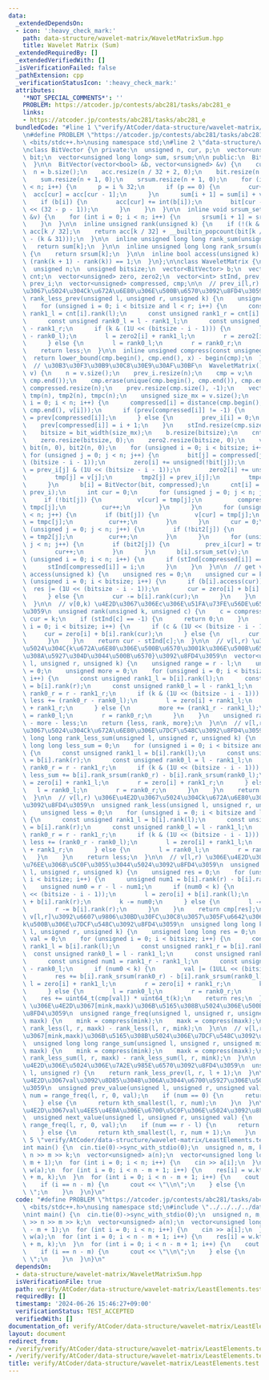 ```yaml
---
data:
  _extendedDependsOn:
  - icon: ':heavy_check_mark:'
    path: data-structure/wavelet-matrix/WaveletMatrixSum.hpp
    title: Wavelet Matrix (Sum)
  _extendedRequiredBy: []
  _extendedVerifiedWith: []
  _isVerificationFailed: false
  _pathExtension: cpp
  _verificationStatusIcon: ':heavy_check_mark:'
  attributes:
    '*NOT_SPECIAL_COMMENTS*': ''
    PROBLEM: https://atcoder.jp/contests/abc281/tasks/abc281_e
    links:
    - https://atcoder.jp/contests/abc281/tasks/abc281_e
  bundledCode: "#line 1 \"verify/AtCoder/data-structure/wavelet-matrix/LeastElements.test.cpp\"\
    \n#define PROBLEM \"https://atcoder.jp/contests/abc281/tasks/abc281_e\"\n#include\
    \ <bits/stdc++.h>\nusing namespace std;\n#line 2 \"data-structure/wavelet-matrix/WaveletMatrixSum.hpp\"\
    \nclass BitVector {\n private:\n  unsigned n, cur, p;\n  vector<unsigned> acc,\
    \ bit;\n  vector<unsigned long long> sum, srsum;\n\n public:\n  BitVector() {\n\
    \  }\n\n  BitVector(vector<bool> &b, vector<unsigned> &v) {\n    cur = 0;\n  \
    \  n = b.size();\n    acc.resize(n / 32 + 2, 0);\n    bit.resize(n / 32 + 2, 0);\n\
    \    sum.resize(n + 1, 0);\n    srsum.resize(n + 1, 0);\n    for (int i = 0; i\
    \ < n; i++) {\n      p = i % 32;\n      if (p == 0) {\n        cur++;\n      \
    \  acc[cur] = acc[cur - 1];\n      }\n      sum[i + 1] = sum[i] + v[i];\n\n  \
    \    if (b[i]) {\n        acc[cur] += int(b[i]);\n        bit[cur - 1] |= (1U\
    \ << (32 - p - 1));\n      }\n    }\n  }\n\n  inline void srsum_set(const vector<unsigned>\
    \ &v) {\n    for (int i = 0; i < n; i++) {\n      srsum[i + 1] = srsum[i] + v[i];\n\
    \    }\n  }\n\n  inline unsigned rank(unsigned k) {\n    if (!(k & 31)) return\
    \ acc[k / 32];\n    return acc[k / 32] + __builtin_popcount(bit[k / 32] >> (32\
    \ - (k & 31)));\n  }\n\n  inline unsigned long long rank_sum(unsigned k) {\n \
    \   return sum[k];\n  }\n\n  inline unsigned long long rank_srsum(unsigned k)\
    \ {\n    return srsum[k];\n  }\n\n  inline bool access(unsigned k) {\n    return\
    \ (rank(k + 1) - rank(k)) == 1;\n  }\n};\n\nclass WaveletMatrix {\n private:\n\
    \  unsigned n;\n  unsigned bitsize;\n  vector<BitVector> b;\n  vector<BitVector>\
    \ cnt;\n  vector<unsigned> zero, zero2;\n  vector<int> stInd, prev;\n  vector<unsigned>\
    \ prev_i;\n  vector<unsigned> compressed, cmp;\n\n  // prev_i[l,r) \u306E\u4E2D\
    \u3067\u5024\u304Ck\u672A\u6E80\u306E\u500B\u6570\u3092\u8FD4\u3059\n  unsigned\
    \ rank_less_prev(unsigned l, unsigned r, unsigned k) {\n    unsigned less = 0;\n\
    \    for (unsigned i = 0; i < bitsize and l < r; i++) {\n      const unsigned\
    \ rank1_l = cnt[i].rank(l);\n      const unsigned rank1_r = cnt[i].rank(r);\n\
    \      const unsigned rank0_l = l - rank1_l;\n      const unsigned rank0_r = r\
    \ - rank1_r;\n      if (k & (1U << (bitsize - i - 1))) {\n        less += (rank0_r\
    \ - rank0_l);\n        l = zero2[i] + rank1_l;\n        r = zero2[i] + rank1_r;\n\
    \      } else {\n        l = rank0_l;\n        r = rank0_r;\n      }\n    }\n\
    \    return less;\n  }\n\n  inline unsigned compress(const unsigned &x) {\n  \
    \  return lower_bound(cmp.begin(), cmp.end(), x) - begin(cmp);\n  }\n\n public:\n\
    \  // \u30B3\u30F3\u30B9\u30C8\u30E9\u30AF\u30BF\n  WaveletMatrix() {}\n  WaveletMatrix(vector<unsigned>\
    \ v) {\n    n = v.size();\n    prev_i.resize(n);\n    cmp = v;\n    sort(cmp.begin(),\
    \ cmp.end());\n    cmp.erase(unique(cmp.begin(), cmp.end()), cmp.end());\n   \
    \ compressed.resize(n);\n    prev.resize(cmp.size(), -1);\n    vector<unsigned>\
    \ tmp(n), tmp2(n), tmpc(n);\n    unsigned size_mx = v.size();\n    for (unsigned\
    \ i = 0; i < n; i++) {\n      compressed[i] = distance(cmp.begin(), lower_bound(cmp.begin(),\
    \ cmp.end(), v[i]));\n      if (prev[compressed[i]] != -1) {\n        prev_i[i]\
    \ = prev[compressed[i]];\n      } else {\n        prev_i[i] = 0;\n      }\n  \
    \    prev[compressed[i]] = i + 1;\n    }\n    stInd.resize(cmp.size() + 1, -1);\n\
    \    bitsize = bit_width(size_mx);\n    b.resize(bitsize);\n    cnt.resize(bitsize);\n\
    \    zero.resize(bitsize, 0);\n    zero2.resize(bitsize, 0);\n    vector<bool>\
    \ bit(n, 0), bit2(n, 0);\n    for (unsigned i = 0; i < bitsize; i++) {\n     \
    \ for (unsigned j = 0; j < n; j++) {\n        bit[j] = compressed[j] & (1U <<\
    \ (bitsize - i - 1));\n        zero[i] += unsigned(!bit[j]);\n        bit2[j]\
    \ = prev_i[j] & (1U << (bitsize - i - 1));\n        zero2[i] += unsigned(!bit2[j]);\n\
    \        tmp[j] = v[j];\n        tmp2[j] = prev_i[j];\n        tmpc[j] = compressed[j];\n\
    \      }\n      b[i] = BitVector(bit, compressed);\n      cnt[i] = BitVector(bit2,\
    \ prev_i);\n      int cur = 0;\n      for (unsigned j = 0; j < n; j++) {\n   \
    \     if (!bit[j]) {\n          v[cur] = tmp[j];\n          compressed[cur] =\
    \ tmpc[j];\n          cur++;\n        }\n      }\n      for (unsigned j = 0; j\
    \ < n; j++) {\n        if (bit[j]) {\n          v[cur] = tmp[j];\n          compressed[cur]\
    \ = tmpc[j];\n          cur++;\n        }\n      }\n      cur = 0;\n      for\
    \ (unsigned j = 0; j < n; j++) {\n        if (!bit2[j]) {\n          prev_i[cur]\
    \ = tmp2[j];\n          cur++;\n        }\n      }\n      for (unsigned j = 0;\
    \ j < n; j++) {\n        if (bit2[j]) {\n          prev_i[cur] = tmp2[j];\n  \
    \        cur++;\n        }\n      }\n      b[i].srsum_set(v);\n    }\n\n    for\
    \ (unsigned i = 0; i < n; i++) {\n      if (stInd[compressed[i]] == -1) {\n  \
    \      stInd[compressed[i]] = i;\n      }\n    }\n  }\n\n  // get v[k]\n  unsigned\
    \ access(unsigned k) {\n    unsigned res = 0;\n    unsigned cur = k;\n    for\
    \ (unsigned i = 0; i < bitsize; i++) {\n      if (b[i].access(cur)) {\n      \
    \  res |= (1U << (bitsize - i - 1));\n        cur = zero[i] + b[i].rank(cur);\n\
    \      } else {\n        cur -= b[i].rank(cur);\n      }\n    }\n    return cmp[res];\n\
    \  }\n\n  // v[0,k) \u4E2D\u3067\u306Ec\u306E\u51FA\u73FE\u56DE\u6570\u3092\u8FD4\
    \u3059\n  unsigned rank(unsigned k, unsigned c) {\n    c = compress(c);\n    unsigned\
    \ cur = k;\n    if (stInd[c] == -1) {\n      return 0;\n    }\n    for (unsigned\
    \ i = 0; i < bitsize; i++) {\n      if (c & (1U << (bitsize - i - 1))) {\n   \
    \     cur = zero[i] + b[i].rank(cur);\n      } else {\n        cur -= b[i].rank(cur);\n\
    \      }\n    }\n    return cur - stInd[c];\n  }\n\n  // v[l,r) \u306E\u4E2D\u3067\
    \u5024\u304C{k\u672A\u6E80\u306E\u500B\u6570\u3001k\u306E\u500B\u6570\u3001k\u3088\
    \u308A\u5927\u304D\u3044\u500B\u6570}\u3092\u8FD4\u3059\n  vector<unsigned> rank_less_more(unsigned\
    \ l, unsigned r, unsigned k) {\n    unsigned range = r - l;\n    unsigned less\
    \ = 0;\n    unsigned more = 0;\n    for (unsigned i = 0; i < bitsize and l < r;\
    \ i++) {\n      const unsigned rank1_l = b[i].rank(l);\n      const unsigned rank1_r\
    \ = b[i].rank(r);\n      const unsigned rank0_l = l - rank1_l;\n      const unsigned\
    \ rank0_r = r - rank1_r;\n      if (k & (1U << (bitsize - i - 1))) {\n       \
    \ less += (rank0_r - rank0_l);\n        l = zero[i] + rank1_l;\n        r = zero[i]\
    \ + rank1_r;\n      } else {\n        more += (rank1_r - rank1_l);\n        l\
    \ = rank0_l;\n        r = rank0_r;\n      }\n    }\n    unsigned rank = range\
    \ - more - less;\n    return {less, rank, more};\n  }\n\n  // v[l,r) \u306E\u4E2D\
    \u3067\u5024\u304Ck\u672A\u6E80\u306E\u7DCF\u548C\u3092\u8FD4\u3059\n  unsigned\
    \ long long rank_less_sum(unsigned l, unsigned r, unsigned k) {\n    unsigned\
    \ long long less_sum = 0;\n    for (unsigned i = 0; i < bitsize and l < r; i++)\
    \ {\n      const unsigned rank1_l = b[i].rank(l);\n      const unsigned rank1_r\
    \ = b[i].rank(r);\n      const unsigned rank0_l = l - rank1_l;\n      const unsigned\
    \ rank0_r = r - rank1_r;\n      if (k & (1U << (bitsize - i - 1))) {\n       \
    \ less_sum += b[i].rank_srsum(rank0_r) - b[i].rank_srsum(rank0_l);\n        l\
    \ = zero[i] + rank1_l;\n        r = zero[i] + rank1_r;\n      } else {\n     \
    \   l = rank0_l;\n        r = rank0_r;\n      }\n    }\n    return less_sum;\n\
    \  }\n\n  // v[l,r) \u306E\u4E2D\u3067\u5024\u304Ck\u672A\u6E80\u306E\u500B\u6570\
    \u3092\u8FD4\u3059\n  unsigned rank_less(unsigned l, unsigned r, unsigned k) {\n\
    \    unsigned less = 0;\n    for (unsigned i = 0; i < bitsize and l < r; i++)\
    \ {\n      const unsigned rank1_l = b[i].rank(l);\n      const unsigned rank1_r\
    \ = b[i].rank(r);\n      const unsigned rank0_l = l - rank1_l;\n      const unsigned\
    \ rank0_r = r - rank1_r;\n      if (k & (1U << (bitsize - i - 1))) {\n       \
    \ less += (rank0_r - rank0_l);\n        l = zero[i] + rank1_l;\n        r = zero[i]\
    \ + rank1_r;\n      } else {\n        l = rank0_l;\n        r = rank0_r;\n   \
    \   }\n    }\n    return less;\n  }\n\n  // v[l,r) \u306E\u4E2D\u3067k-1\u756A\
    \u76EE\u306B\u5C0F\u3055\u3044\u5024\u3092\u8FD4\u3059\n  unsigned kth_smallest(unsigned\
    \ l, unsigned r, unsigned k) {\n    unsigned res = 0;\n    for (unsigned i = 0;\
    \ i < bitsize; i++) {\n      unsigned num1 = b[i].rank(r) - b[i].rank(l);\n  \
    \    unsigned num0 = r - l - num1;\n      if (num0 < k) {\n        res |= (1ULL\
    \ << (bitsize - i - 1));\n        l = zero[i] + b[i].rank(l);\n        r = zero[i]\
    \ + b[i].rank(r);\n        k -= num0;\n      } else {\n        l -= b[i].rank(l);\n\
    \        r -= b[i].rank(r);\n      }\n    }\n    return cmp[res];\n  }\n\n  //\
    \ v[l,r]\u3092\u6607\u9806\u30BD\u30FC\u30C8\u3057\u305F\u6642\u306E\u5148\u982D\
    k\u500B\u306E\u7DCF\u548C\u3092\u8FD4\u3059\n  unsigned long long kth_sum(unsigned\
    \ l, unsigned r, unsigned k) {\n    unsigned long long res = 0;\n    unsigned\
    \ val = 0;\n    for (unsigned i = 0; i < bitsize; i++) {\n      const unsigned\
    \ rank1_l = b[i].rank(l);\n      const unsigned rank1_r = b[i].rank(r);\n    \
    \  const unsigned rank0_l = l - rank1_l;\n      const unsigned rank0_r = r - rank1_r;\n\
    \      const unsigned num1 = rank1_r - rank1_l;\n      const unsigned num0 = rank0_r\
    \ - rank0_l;\n      if (num0 < k) {\n        val |= (1ULL << (bitsize - i - 1));\n\
    \        res += b[i].rank_srsum(rank0_r) - b[i].rank_srsum(rank0_l);\n       \
    \ l = zero[i] + rank1_l;\n        r = zero[i] + rank1_r;\n        k -= num0;\n\
    \      } else {\n        l = rank0_l;\n        r = rank0_r;\n      }\n    }\n\
    \    res += uint64_t(cmp[val]) * uint64_t(k);\n    return res;\n  }\n\n  // v[l,r)\
    \ \u306E\u4E2D\u3067[mink,maxk)\u306B\u5165\u308B\u5024\u306E\u500B\u6570\u3092\
    \u8FD4\u3059\n  unsigned range_freq(unsigned l, unsigned r, unsigned mink, unsigned\
    \ maxk) {\n    mink = compress(mink);\n    maxk = compress(maxk);\n    return\
    \ rank_less(l, r, maxk) - rank_less(l, r, mink);\n  }\n\n  // v[l,r) \u306E\u4E2D\
    \u3067[mink,maxk)\u306B\u5165\u308B\u5024\u306E\u7DCF\u548C\u3092\u8FD4\u3059\n\
    \  unsigned long long range_sum(unsigned l, unsigned r, unsigned mink, unsigned\
    \ maxk) {\n    mink = compress(mink);\n    maxk = compress(maxk);\n    return\
    \ rank_less_sum(l, r, maxk) - rank_less_sum(l, r, mink);\n  }\n\n  // v[l,r) \u306E\
    \u4E2D\u306E\u5024\u306E\u7A2E\u985E\u6570\u3092\u8FD4\u3059\n  unsigned range_count(unsigned\
    \ l, unsigned r) {\n    return rank_less_prev(l, r, l + 1);\n  }\n\n  // v[l,r)\u306E\
    \u4E2D\u3067val\u3092\u8D85\u3048\u306A\u3044\u6700\u5927\u306E\u5024\u3092\u8FD4\
    \u3059\n  unsigned prev_value(unsigned l, unsigned r, unsigned val) {\n    int\
    \ num = range_freq(l, r, 0, val);\n    if (num == 0) {\n      return UINT32_MAX;\n\
    \    } else {\n      return kth_smallest(l, r, num);\n    }\n  }\n\n  // v[l,r)\u306E\
    \u4E2D\u3067val\u4EE5\u4E0A\u306E\u6700\u5C0F\u306E\u5024\u3092\u8FD4\u3059\n\
    \  unsigned next_value(unsigned l, unsigned r, unsigned val) {\n    int num =\
    \ range_freq(l, r, 0, val);\n    if (num == r - l) {\n      return UINT32_MAX;\n\
    \    } else {\n      return kth_smallest(l, r, num + 1);\n    }\n  }\n};\n#line\
    \ 5 \"verify/AtCoder/data-structure/wavelet-matrix/LeastElements.test.cpp\"\n\
    int main() {\n  cin.tie(0)->sync_with_stdio(0);\n  unsigned n, m, k;\n  cin >>\
    \ n >> m >> k;\n  vector<unsigned> a(n);\n  vector<unsigned long long> res(n -\
    \ m + 1);\n  for (int i = 0; i < n; i++) {\n    cin >> a[i];\n  }\n  WaveletMatrix\
    \ w(a);\n  for (int i = 0; i < n - m + 1; i++) {\n    res[i] = w.kth_sum(i, i\
    \ + m, k);\n  }\n  for (int i = 0; i < n - m + 1; i++) {\n    cout << res[i];\n\
    \    if (i == n - m) {\n      cout << \"\\n\";\n    } else {\n      cout << \"\
    \ \";\n    }\n  }\n}\n"
  code: "#define PROBLEM \"https://atcoder.jp/contests/abc281/tasks/abc281_e\"\n#include\
    \ <bits/stdc++.h>\nusing namespace std;\n#include \"../../../../data-structure/wavelet-matrix/WaveletMatrixSum.hpp\"\
    \nint main() {\n  cin.tie(0)->sync_with_stdio(0);\n  unsigned n, m, k;\n  cin\
    \ >> n >> m >> k;\n  vector<unsigned> a(n);\n  vector<unsigned long long> res(n\
    \ - m + 1);\n  for (int i = 0; i < n; i++) {\n    cin >> a[i];\n  }\n  WaveletMatrix\
    \ w(a);\n  for (int i = 0; i < n - m + 1; i++) {\n    res[i] = w.kth_sum(i, i\
    \ + m, k);\n  }\n  for (int i = 0; i < n - m + 1; i++) {\n    cout << res[i];\n\
    \    if (i == n - m) {\n      cout << \"\\n\";\n    } else {\n      cout << \"\
    \ \";\n    }\n  }\n}\n"
  dependsOn:
  - data-structure/wavelet-matrix/WaveletMatrixSum.hpp
  isVerificationFile: true
  path: verify/AtCoder/data-structure/wavelet-matrix/LeastElements.test.cpp
  requiredBy: []
  timestamp: '2024-06-26 15:46:27+09:00'
  verificationStatus: TEST_ACCEPTED
  verifiedWith: []
documentation_of: verify/AtCoder/data-structure/wavelet-matrix/LeastElements.test.cpp
layout: document
redirect_from:
- /verify/verify/AtCoder/data-structure/wavelet-matrix/LeastElements.test.cpp
- /verify/verify/AtCoder/data-structure/wavelet-matrix/LeastElements.test.cpp.html
title: verify/AtCoder/data-structure/wavelet-matrix/LeastElements.test.cpp
---
```

